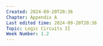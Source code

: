 ```yaml
---
Created: 2024-09-20T20:36
Chapter: Appendix A
Last edited time: 2024-09-20T20:36
Topic: Logic Circuits II
Week Number: 1.2
---
```


